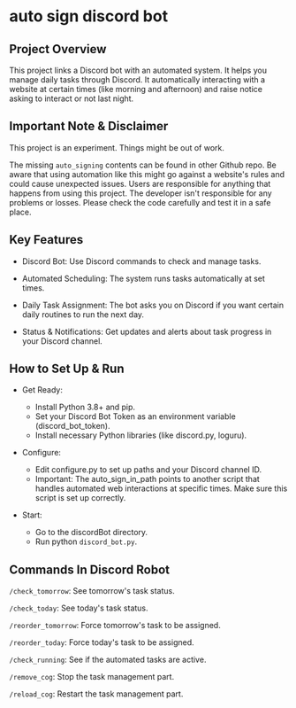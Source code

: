 # auto sign discord bot

## Project Overview

This project links a Discord bot with an automated system. It helps you manage daily tasks through Discord. It automatically interacting with a website at certain times (like morning and afternoon) and raise notice asking to interact or not last night.

## Important Note & Disclaimer
This project is an experiment. Things might be out of work.

The missing `auto_signing` contents can be found in other Github repo. Be aware that using automation like this might go against a website's rules and could cause unexpected issues. Users are responsible for anything that happens from using this project. The developer isn't responsible for any problems or losses. Please check the code carefully and test it in a safe place.


## Key Features
* Discord Bot: Use Discord commands to check and manage tasks.

* Automated Scheduling: The system runs tasks automatically at set times.

* Daily Task Assignment: The bot asks you on Discord if you want certain daily routines to run the next day.

* Status & Notifications: Get updates and alerts about task progress in your Discord channel.

## How to Set Up & Run

* Get Ready:
    * Install Python 3.8+ and pip.
    * Set your Discord Bot Token as an environment variable (discord_bot_token).
    * Install necessary Python libraries (like discord.py, loguru).

* Configure:
    * Edit configure.py to set up paths and your Discord channel ID.
    * Important: The auto_sign_in_path points to another script that handles automated web interactions at specific times. Make sure this script is set up correctly.

* Start:
    * Go to the discordBot directory.
    * Run python `discord_bot.py`.

## Commands In Discord Robot

`/check_tomorrow`: See tomorrow's task status.

`/check_today`: See today's task status.

`/reorder_tomorrow`: Force tomorrow's task to be assigned.

`/reorder_today`: Force today's task to be assigned.

`/check_running`: See if the automated tasks are active.

`/remove_cog`: Stop the task management part.

`/reload_cog`: Restart the task management part.

